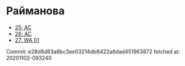 # Райманова
- [25: AC](25.md)
- [26: AC](26.md)
- [27: WA 01](27.md)

Commit: e28d8d83a8bc3ee03214db8422a6dad451963872
 fetched at: 20201102-093240
